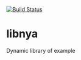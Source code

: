[![Build Status](https://travis-ci.org/Arukana/libnya.svg?branch=master)](https://travis-ci.org/Arukana/libnya)

# libnya
Dynamic library of example
